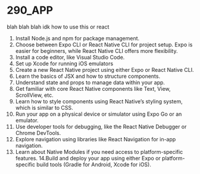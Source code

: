 # 290_APP

blah blah blah idk how to use this or react

1. Install Node.js and npm for package management.
2. Choose between Expo CLI or React Native CLI for project setup. Expo is easier for beginners, while React Native CLI offers more flexibility.
3. Install a code editor, like Visual Studio Code.
4. Set up Xcode for running iOS emulators
5. Create a new React Native project using either Expo or React Native CLI.
6. Learn the basics of JSX and how to structure components.
7. Understand state and props to manage data within your app.
8. Get familiar with core React Native components like Text, View, ScrollView, etc.
9. Learn how to style components using React Native’s styling system, which is similar to CSS.
10. Run your app on a physical device or simulator using Expo Go or an emulator.
11. Use developer tools for debugging, like the React Native Debugger or Chrome DevTools.
12. Explore navigation using libraries like React Navigation for in-app navigation.
13. Learn about Native Modules if you need access to platform-specific features.
14.Build and deploy your app using either Expo or platform-specific build tools (Gradle for Android, Xcode for iOS).
